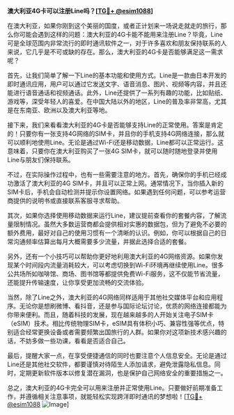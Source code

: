 **澳大利亚4G卡可以注册Line吗？[[TG💪+ @esim1088](https://t.me/s/esim1088)]**

在澳大利亚，如果你刚到这个美丽的国度，或者正计划来一场说走就走的旅行，那么你可能会遇到这样的问题：澳大利亚的4G卡能不能用来注册Line？毕竟，Line可是全球范围内非常流行的即时通讯软件之一，对于许多喜欢和朋友保持联系的人来说，它几乎是不可或缺的存在。那么，澳大利亚的4G卡是否能够满足这一需求呢？

首先，让我们简单了解一下Line的基本功能和使用方式。Line是一款由日本开发的即时通讯应用，用户可以通过它发送文字、语音消息、图片、视频等内容，并且还能进行语音通话和视频通话。此外，Line还提供了一系列有趣的功能，比如贴纸、游戏等，深受年轻人的喜爱。在中国大陆以外的地区，Line的普及率非常高，尤其是在东南亚、欧洲以及澳大利亚等地。

接下来，我们来看看澳大利亚的4G卡是否能够支持Line的正常使用。答案是肯定的！只要你有一张支持4G网络的SIM卡，并且你的手机支持4G网络连接，那么就可以顺利地使用Line。无论是通过Wi-Fi还是移动数据，Line都可以正常运行。这意味着，只要你在澳大利亚购买了一张4G SIM卡，就可以随时随地登录并使用Line与朋友们保持联系。

不过，在实际操作过程中，也有一些需要注意的地方。首先，确保你的手机已经成功激活了澳大利亚的4G SIM卡，并且可以正常上网。通常情况下，当你插入新的SIM卡后，手机会自动检测并提示你设置网络。如果遇到任何问题，可以参考运营商提供的说明书或直接联系客服寻求帮助。

其次，如果你选择使用移动数据来运行Line，建议提前查看你的套餐内容，了解流量限制情况。虽然大多数运营商都会提供相对实惠的数据包，但为了避免不必要的额外费用，最好对自己的使用习惯有一个清晰的认识。例如，你可以根据自己的日常沟通频率估算出每月大概需要多少流量，并据此选择合适的套餐。

另外，还有一个小技巧可以帮助你更好地利用澳大利亚的4G网络资源。如果你发现某个时间段内流量消耗较大，可以考虑切换到Wi-Fi环境再继续使用Line。很多公共场所如咖啡馆、商场、图书馆等都提供免费Wi-Fi服务，这不仅能节省流量，还能提升传输速度，让你享受更加流畅的交流体验。

当然，除了Line之外，澳大利亚的4G网络同样适用于其他社交媒体平台和应用程序。无论你是想刷微博、看抖音，还是参与国际论坛讨论，优质的网络连接都能为你带来便利。而且，随着科技的发展，现在越来越多的人开始关注电子SIM卡（eSIM）技术。相比传统物理SIM卡，eSIM具有体积小巧、兼容性强等优点，特别适合经常更换设备或者需要频繁出国旅行的人群。如果你对这项新技术感兴趣的话，不妨多做一些功课，看看是否适合自己。

最后，提醒大家一点，在享受便捷通信的同时也要注意个人信息安全。无论是通过Line还是其他社交软件，都要谨慎对待陌生人添加请求，避免泄露隐私信息。同时，定期更新软件版本以修复潜在漏洞，也是保护自己网络安全的重要措施之一。

总之，澳大利亚的4G卡完全可以用来注册并正常使用Line。只要做好前期准备工作，并遵循相关注意事项，就能轻松实现跨洋即时通讯的梦想啦！[[TG💪+ @esim1088](https://t.me/s/esim1088) ![Image](https://i.postimg.cc/4NQfJmqS/Snipaste-2025-05-13-00-14-12.png)]